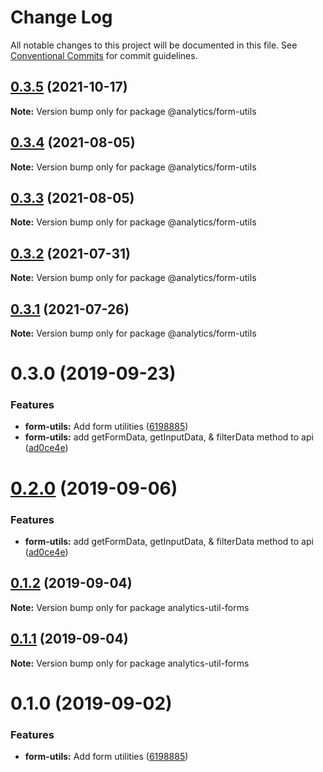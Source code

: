 # Change Log

All notable changes to this project will be documented in this file.
See [Conventional Commits](https://conventionalcommits.org) for commit guidelines.

## [0.3.5](https://github.com/DavidWells/analytics/tree/master/packages/analytics-util-form/compare/@analytics/form-utils@0.3.4...@analytics/form-utils@0.3.5) (2021-10-17)

**Note:** Version bump only for package @analytics/form-utils





## [0.3.4](https://github.com/DavidWells/analytics/tree/master/packages/analytics-util-form/compare/@analytics/form-utils@0.3.3...@analytics/form-utils@0.3.4) (2021-08-05)

**Note:** Version bump only for package @analytics/form-utils





## [0.3.3](https://github.com/DavidWells/analytics/tree/master/packages/analytics-util-form/compare/@analytics/form-utils@0.3.2...@analytics/form-utils@0.3.3) (2021-08-05)

**Note:** Version bump only for package @analytics/form-utils





## [0.3.2](https://github.com/DavidWells/analytics/tree/master/packages/analytics-util-form/compare/@analytics/form-utils@0.3.1...@analytics/form-utils@0.3.2) (2021-07-31)

**Note:** Version bump only for package @analytics/form-utils





## [0.3.1](https://github.com/DavidWells/analytics/tree/master/packages/analytics-util-form/compare/@analytics/form-utils@0.3.0...@analytics/form-utils@0.3.1) (2021-07-26)

**Note:** Version bump only for package @analytics/form-utils





# 0.3.0 (2019-09-23)


### Features

* **form-utils:** Add form utilities ([6198885](https://github.com/DavidWells/analytics/commit/6198885))
* **form-utils:** add getFormData, getInputData, & filterData method to api ([ad0ce4e](https://github.com/DavidWells/analytics/commit/ad0ce4e))





# [0.2.0](https://github.com/DavidWells/analytics/compare/analytics-util-forms@0.1.2...analytics-util-forms@0.2.0) (2019-09-06)


### Features

* **form-utils:** add getFormData, getInputData, & filterData method to api ([ad0ce4e](https://github.com/DavidWells/analytics/commit/ad0ce4e))





## [0.1.2](https://github.com/DavidWells/analytics/compare/analytics-util-forms@0.1.1...analytics-util-forms@0.1.2) (2019-09-04)

**Note:** Version bump only for package analytics-util-forms





## [0.1.1](https://github.com/DavidWells/analytics/compare/analytics-util-forms@0.1.0...analytics-util-forms@0.1.1) (2019-09-04)

**Note:** Version bump only for package analytics-util-forms





# 0.1.0 (2019-09-02)


### Features

* **form-utils:** Add form utilities ([6198885](https://github.com/DavidWells/analytics/commit/6198885))

